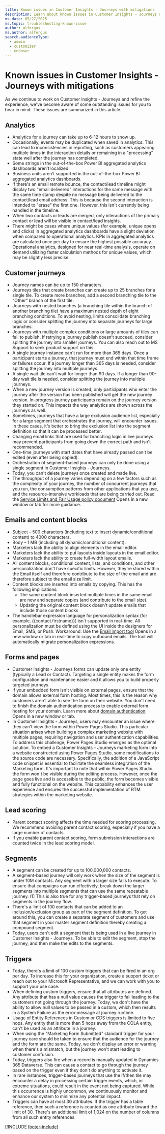 ```yaml
---
title: Known issues in Customer Insights - Journeys with mitigations
description: Learn about known issues in Customer Insights - Journeys and how to work around them.
ms.date: 05/27/2025
ms.topic: troubleshooting-known-issue
author: alfergus
ms.author: alfergus
search.audienceType: 
  - admin
  - customizer
  - enduser
---
```


# Known issues in Customer Insights - Journeys with mitigations

As we continue to work on Customer Insights - Journeys and refine the experience, we've become aware of some outstanding issues for you to bear in mind. These issues are summarized in this article.

## Analytics

- Analytics for a journey can take up to 6-12 hours to show up.
- Occasionally, events may be duplicated when saved in analytics. This can lead to inconsistencies in reporting, such as customers appearing multiple times in the interaction details or remaining in a "processing" state well after the journey has completed.
- Some strings in the out-of-the-box Power BI aggregated analytics dashboards aren’t localized.
- Business units aren't supported in the out-of-the-box Power BI aggregated analytics dashboards.
- If there's an email remote bounce, the contact/lead timeline might display two "email delivered" interactions for the same message with the same time stamp despite no message being delivered to the contact/lead email address. This is because the second interaction is intended to "erase" the first one. However, this isn't currently being handled in the timeline.
- When two contacts or leads are merged, only interactions of the primary contact or lead will be visible in contact/lead insights.
- There might be cases where unique values (for example, unique opens and clicks) in aggregated analytics dashboards have a slight deviation when compared to operational analytics. KPIs in aggregated analytics are calculated once per day to ensure the highest possible accuracy. Operational analytics, designed for near real-time analysis, operate on demand utilizing faster calculation methods for unique values, which may be slightly less precise.

## Customer journeys

- Journey names can be up to 150 characters.
- Journeys tiles that create branches can create up to 25 branches for a single tile. To create more branches, add a second branching tile to the “Other” branch of the first tile.
- Journeys with nested branches (a branching tile within the branch of another branching tile) have a maximum nested depth of eight branching conditions. To avoid nesting, limits consolidate branching logic or consider splitting the journey into separate journeys for large branches.
- Journeys with multiple complex conditions or large amounts of tiles can fail to publish. If retrying a journey publish doesn’t succeed, consider splitting the journey into smaller journeys. You can also reach out to MS Support to seek product support on this.
- A single journey instance can't run for more than 365 days. Once a participant starts a journey, that journey must end within that time frame or failures occur. If a journey longer than 365 days is needed, consider splitting the journey into multiple journeys.
- A single wait tile can't wait for longer than 90 days. If a longer than 90-day wait tile is needed, consider splitting the journey into multiple journeys.
- When a new journey version is created, only participants who enter the journey after the version has been published will get the new journey version. In-progress journey participants remain on the journey version they started on. This impacts the way analytics are shown across the journeys as well.
- Sometimes, journeys that have a large exclusion audience list, especially for a large segment that orchestrates the journey, will encounter issues. In these cases, it's better to bring the exclusion list into the segment definition so that it can be processed better.
- Changing email links that are used for branching logic in live journeys may prevent participants from going down the correct path and isn't recommended.
- One-time journeys with start dates that have already passed can't be edited (even after being copied).
- Orchestration of segment-based journeys can only be done using a single segment in Customer Insights - Journeys.
- Today, you can't delete journeys once created and made live.
- The throughput of a journey varies depending on a few factors such as the complexity of your journey, the number of concurrent journeys that you run, the consumption patterns from other applications that you use, and the resource-intensive workloads that are being carried out. Read the [Service Limits and Fair Usage policy document](fair-use-policy.md#customer-insights---journeys-real-time-journeys) Opens in a new window or tab for more guidance.

## Emails and content blocks

- Subject – 500 characters (including text to insert dynamic/conditional content) to 4000 characters.
- Body – 1 MB (including all dynamic/conditional content).
- Marketers lack the ability to align elements in the email editor.
- Marketers lack the ability to put layouts inside layouts in the email editor.
- Marketers lack the ability to create full-width layout emails.
- All content blocks, conditional content, lists, and conditions, and other personalization don't have specific limits. However, they're stored within the Email itself and therefore contribute to the size of the email and are therefore subject to the email size limit.
- Content blocks are inserted into emails by copying. This has the following implications:
    - The same content block inserted multiple times in the same email are new and separate copies (and contribute to the email size).
    - Updating the original content block doesn't update emails that include those content blocks
- The handlebar expression language for personalization syntax (for example, {{contact.firstname}}) isn't supported in real-time. All personalization must be defined using the UI inside the designers for Email, SMS, or Push. Workaround: Use the [Email import tool](real-time-marketing-import-email-to-real-time.md) Opens in a new window or tab in real-time to copy outbound emails. The tool will automatically migrate personalization expressions.

## Forms and pages

- Customer Insights - Journeys forms can update only one entity (typically a Lead or Contact). Targeting a single entity makes the form configuration and maintenance easier and it allows you to build properly targeted journeys.
- If your embedded form isn't visible on external pages, ensure that the domain allows external form hosting. Most times, this is the reason why customers aren't able to see the form on their website. You don't need to finish the domain authentication process to enable external form hosting for your domain. Learn more about [domain authentication](domain-authentication.md) Opens in a new window or tab.
- In Customer Insights - Journeys, users may encounter an issue where they can't view the form within Power Pages Studio. This particular situation arises when building a complex marketing website with multiple pages, requiring navigation and user authentication capabilities. To address this challenge, Power Pages Studio emerges as the optimal solution. To embed a Customer Insights - Journeys marketing form into a website constructed using Power Pages Studio, some modifications to the source code are necessary. Specifically, the addition of a JavaScript code snippet is essential to facilitate the seamless integration of the Marketing form. It's important to note that within Power Pages Studio, the form won't be visible during the editing process. However, once the page goes live and is accessible to the public, the form becomes visible and fully functional on the website. This capability enhances the user experience and ensures the successful implementation of RTM strategies within the marketing website.

## Lead scoring

- Parent contact scoring affects the time needed for scoring processing. We recommend avoiding parent contact scoring, especially if you have a large number of contacts.
- If you enable parent contact scoring, form submission interactions are counted twice in the lead scoring model.

## Segments

- A segment can be created for up to 100,000,000 contacts.
- A segment-based journey will only work when the size of the segment is under 10M contacts. Any segment with a larger size fails to execute. To ensure that campaigns can run effectively, break down the larger segments into multiple segments that can use the same repeatable journey.
(1) This is also true for any trigger-based journeys that rely on segments in the journey flow.
- There's a limit of 100 contacts that can be added to an inclusion/exclusion group as part of the segment definition. To get around this, you can create a separate segment of customers and use that segment in your master segment definition thereby creating a compound segment.
- Today, users can't edit a segment that is being used in a live journey in Customer Insights - Journeys. To be able to edit the segment, stop the journey, and then make the edits to the segments.

## Triggers

- Today, there's a limit of 100 custom triggers that can be fired in an org per day. To increase this for your organization, create a support ticket or reach out to your Microsoft Representative, and we can work with you to support your use case.
- When defining custom triggers, ensure that all attributes are defined. Any attribute that has a null value causes the trigger to fail leading to the customers not going through the journey. Today, we don't have the ability to allow null values to be passed in a custom, which then results in a System Failure as the error message at journey runtime.
- Usage of Entity References in Custom or CDS triggers is limited to five hops. Any entity that is more than 5 hops away from the COLA entity, can't be used as an attribute in a journey.
- When using the "Marketing Form Submitted" standard trigger for your journey care should be taken to ensure that the audience for the journey and the form are the same. Today, we don't display an error or warning when there's a mismatch, but the journey won't start leading to customer confusion.
- Today, triggers also fire when a record is manually updated in Dynamics 365 Dataverse. This can cause a contact to go through the journey based on the trigger even if they don't do anything to activate it.
- In rare instances, trigger-based journeys that use the if/then tile may encounter a delay in processing certain trigger events, which, in extreme situations, could result in the event not being captured. While this occurrence is highly uncommon, we continuously monitor and enhance our system to minimize any potential impact.
- Triggers can have at most 30 attributes. If the trigger has a table reference, then such a reference is counted as one attribute toward the limit of 30. There's an additional limit of 1,024 on the number of columns from all such entity references.

[!INCLUDE [footer-include](./includes/footer-banner.md)]
